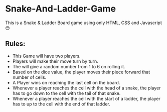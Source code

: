 # Snake-And-Ladder-Game

This is a Snake & Ladder Board game using only HTML, CSS and Javascript 😊

## Rules:
- This Game will have two players.
- Players will make their move turn by turn.
- The will give a random number from 1 to 6 on rolling it.
- Based on the dice value, the player moves their piece forward that number of cells.
- A Player wins on reaching the last cell on the board.
- Whenever a player reaches the cell with the head of a snake, the player has to go down to the cell with the tail of that snake.
- Whenever a player reaches the cell with the start of a ladder, the player has to up to the cell with the end of that ladder.    
